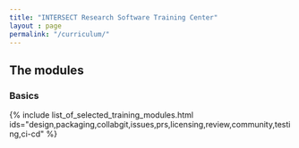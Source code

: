 ```yaml
---
title: "INTERSECT Research Software Training Center"
layout : page
permalink: "/curriculum/" 
---
```


## The modules

### Basics


{% include list_of_selected_training_modules.html ids="design,packaging,collabgit,issues,prs,licensing,review,community,testing,ci-cd" %}



